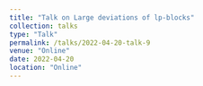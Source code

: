 ```yaml
---
title: "Talk on Large deviations of lp-blocks"
collection: talks
type: "Talk"
permalink: /talks/2022-04-20-talk-9
venue: "Online"
date: 2022-04-20
location: "Online"
---
```


